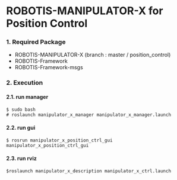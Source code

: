 # ROBOTIS-MANIPULATOR-X for Position Control

### 1. Required Package

- ROBOTIS-MANIPULATOR-X (branch : master / position_control)   
- ROBOTIS-Framework  
- ROBOTIS-Framework-msgs  

### 2. Execution

#### 2.1. run manager  
```  
$ sudo bash  
# roslaunch manipulator_x_manager manipulator_x_manager.launch  
```  

#### 2.2. run gui  
```  
$ rosrun manipulator_x_position_ctrl_gui manipulator_x_position_ctrl_gui  
```  

#### 2.3. run rviz  
```  
$roslaunch manipulator_x_description manipulator_x_ctrl.launch  
```  
